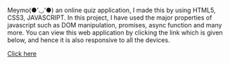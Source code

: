 Meymo(●'◡'●) an online quiz application, I made this by using HTML5, CSS3, JAVASCRIPT.
In this project, I have used the major properties of javascript such as DOM manipulation, promises, async function and many more.
You can view this web application by clicking the link which is given below, and hence it is also responsive to all the devices.

<a href="https://quiz-application-meymo-2024.netlify.app/">Click here</a>
